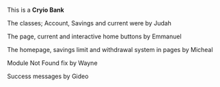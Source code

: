 This is a ****Cryio Bank****

The classes; Account, Savings and current were by Judah

The page, current and interactive home buttons by Emmanuel 

The homepage, savings limit and withdrawal system in pages by Micheal

Module Not Found fix by Wayne

Success messages by Gideo

